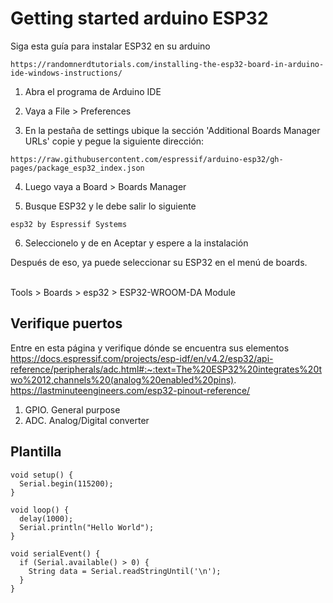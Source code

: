 # Getting started arduino ESP32


Siga esta guía para instalar ESP32 en su arduino
```
https://randomnerdtutorials.com/installing-the-esp32-board-in-arduino-ide-windows-instructions/
```

1. Abra el programa de Arduino IDE

2. Vaya a File > Preferences

3. En la pestaña de settings ubique la sección 'Additional Boards Manager URLs' copie y pegue la siguiente dirección:

```
https://raw.githubusercontent.com/espressif/arduino-esp32/gh-pages/package_esp32_index.json
```

4. Luego vaya a Board > Boards Manager

5. Busque ESP32 y le debe salir lo siguiente

```
esp32 by Espressif Systems
```

6. Seleccionelo y de en Aceptar y espere a la instalación

Después de eso, ya puede seleccionar su ESP32 en el menú de boards. <br><br>

Tools > Boards > esp32 > ESP32-WROOM-DA Module

## Verifique puertos
Entre en esta página y verifique dónde se encuentra sus elementos<br>
https://docs.espressif.com/projects/esp-idf/en/v4.2/esp32/api-reference/peripherals/adc.html#:~:text=The%20ESP32%20integrates%20two%2012,channels%20(analog%20enabled%20pins).
https://lastminuteengineers.com/esp32-pinout-reference/
<ol>
  <li>GPIO. General purpose</li>
  <li>ADC. Analog/Digital converter</li>
</ol>

## Plantilla
```
void setup() {
  Serial.begin(115200);
}

void loop() {
  delay(1000);
  Serial.println("Hello World");
}

void serialEvent() {
  if (Serial.available() > 0) {
    String data = Serial.readStringUntil('\n');
  }
}
```
